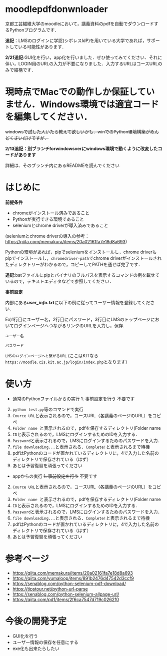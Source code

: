 # moodlepdfdonwnloader
京都工芸繊維大学のmoodleにおいて，講義資料のpdfを自動でダウンロードするPythonプログラムです．

**追記**：LMSのログインに学認(シボレスIdP)を用いている大学であれば，サポートしている可能性があります．

**2/21追記**:GUI化を行い，app化を行いました．ぜひ使ってみてください．それに伴い，LOGIN用のURLの入力が不要になりました．入力するURLはコースURLのみで結構です．

# 現時点でMacでの動作しか保証していません．Windows環境では適宜コードを編集してください．
~~windowsで試した人いたら教えて欲しいかも．winでのPython環境構築がめんどくさいだけですが．~~

**2/13追記：別ブランチforwindowsverにwindows環境で動くように改変したコードがあります**

詳細は、そのブランチ内にあるREADMEを読んでください

# はじめに
**前提条件**
* chromeがインストール済みであること
* Pythonが実行できる環境であること
* seleniumとchrome driverが導入済みであること

(seleniumとchrome driverの導入の参考：https://qiita.com/memakura/items/20a02161fa7e18d8a693)

Pythonの環境があれば，pipでseleniumをインストールし，chrome driverもpipでインストールし，`chromedriver-path`でchrome driverがインストールされたディレクトリーがわかるので，コピーしてPATHを通せば完了です．

**追記**:batファイルにpipとバイナリのフルパスを表示するコマンドの例を載せているので，テキストエディタなどで参照してください．

**事前設定**

内部にある***user_info.txt***に以下の例に従ってユーザー情報を登録してください．

Ex)1行目にユーザー名，2行目にパスワード，3行目にLMSのトップページにおいてログインページへつながるリンクのURLを入力し，保存.

`ユーザー名`

`パスワード`

`LMSのログインページへと繋がるURL`
(ここはKITなら`https://moodle.cis.kit.ac.jp/login/index.php`となります）

# 使い方
* 通常のPythonファイルからの実行
~~1. 事前設定を行う~~ 不要です
2. `python test.py`等のコマンドで実行
3. `Cource URL`と表示されるので，コースURL（各講義のページのURL）をコピペ
4. `Folder name `と表示されるので，pdfを保存するディレクトリ(Folder name
5. `ID`と表示されるので，LMSにログインするためのIDを入力する．
6. `Password`と表示されるので，LMSにログインするためのパスワードを入力．
7. `file downloading...`と表示される．`Complete!`と表示されるまで待機
8. pdfはPythonのコードが置かれているディレクトリに，4で入力した名前のディレクトリで保存されている（はず）
9. あとは予習復習を頑張ってください

* appからの実行
~~1. 事前設定を行う~~ 不要です
2. `Cource URL`と表示されるので，コースURL（各講義のページのURL）をコピペ
4. `Folder name `と表示されるので，pdfを保存するディレクトリ(Folder name
5. `ID`と表示されるので，LMSにログインするためのIDを入力する．
6. `Password`と表示されるので，LMSにログインするためのパスワードを入力．
7. `file downloading...`と表示される．`Complete!`と表示されるまで待機
8. pdfはPythonのコードが置かれているディレクトリに，4で入力した名前のディレクトリで保存されている（はず）
9. あとは予習復習を頑張ってください

# 参考ページ
* https://qiita.com/memakura/items/20a02161fa7e18d8a693
* https://qiita.com/yumaloop/items/891b2476d47542d3ccf9
* https://senablog.com/python-selenium-pdf-download/
* https://tipstour.net/python-url-parse
* https://senablog.com/python-selenium-allpage-url/
* https://qiita.com/pd1/items/2f6ca7547d719c0262f0

# 今後の開発予定
* GUI化を行う
* ユーザー情報の保存を任意にする
* exe化も出来たらしたい
